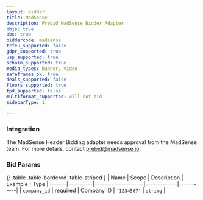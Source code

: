 ```yaml
---
layout: bidder
title: MadSense
description: Prebid MadSense Bidder Adapter
pbjs: true
pbs: true
biddercode: madsense
tcfeu_supported: false
gdpr_supported: true
usp_supported: true
schain_supported: true
media_types: banner, video
safeframes_ok: true
deals_supported: false
floors_supported: true
fpd_supported: false
multiformat_supported: will-not-bid
sidebarType: 1

---
```


### Integration

The MadSense Header Bidding adapter needs approval from the MadSense team. For more details, contact <prebid@madsense.io>.

### Bid Params

{: .table .table-bordered .table-striped }
| Name | Scope    | Description        | Example     | Type      |
|------|----------|--------------------|-------------|-----------|
| `company_id` | required | Company ID | `'1234567'` | `string`  |
